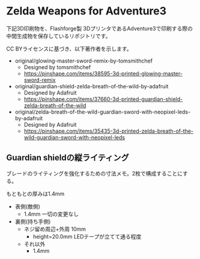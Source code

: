 # Zelda Weapons for Adventure3

下記3D印刷物を、Flashforge製 3DプリンタであるAdventure3で印刷する際の中間生成物を保存しているリポジトリです。

CC BYライセンスに基づき、以下著作者を示します。

* original/glowing-master-sword-remix-by-tomsmithchef
    * Designed by tomsmithchef 
    * https://pinshape.com/items/38595-3d-printed-glowing-master-sword-remix 
* original/guardian-shield-zelda-breath-of-the-wild-by-adafruit
    * Designed by Adafruit 
    * https://pinshape.com/items/37660-3d-printed-guardian-shield-zelda-breath-of-the-wild 
* original/zelda-breath-of-the-wild-guardian-sword-with-neopixel-leds-by-adafruit 
    * Designed by Adafruit 
    * https://pinshape.com/items/35435-3d-printed-zelda-breath-of-the-wild-guardian-sword-with-neopixel-leds 

## Guardian shieldの縦ライティング

ブレードのライティングを強化するための寸法メモ。2枚で構成することにする。

もともとの厚みは1.4mm

* 表側(敵側)
    * 1.4mm 一切の変更なし
* 裏側(持ち手側)
    * ネジ留め周辺+外周 10mm
        * height=20.0mm LEDテープが立てて通る程度
    * それ以外
        * 1.4mm